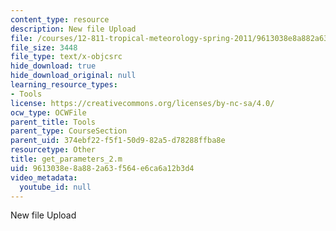 ```yaml
---
content_type: resource
description: New file Upload
file: /courses/12-811-tropical-meteorology-spring-2011/9613038e8a882a63f564e6ca6a12b3d4_get_parameters_2.m
file_size: 3448
file_type: text/x-objcsrc
hide_download: true
hide_download_original: null
learning_resource_types:
- Tools
license: https://creativecommons.org/licenses/by-nc-sa/4.0/
ocw_type: OCWFile
parent_title: Tools
parent_type: CourseSection
parent_uid: 374ebf22-f5f1-50d9-82a5-d78288ffba8e
resourcetype: Other
title: get_parameters_2.m
uid: 9613038e-8a88-2a63-f564-e6ca6a12b3d4
video_metadata:
  youtube_id: null
---
```

New file Upload